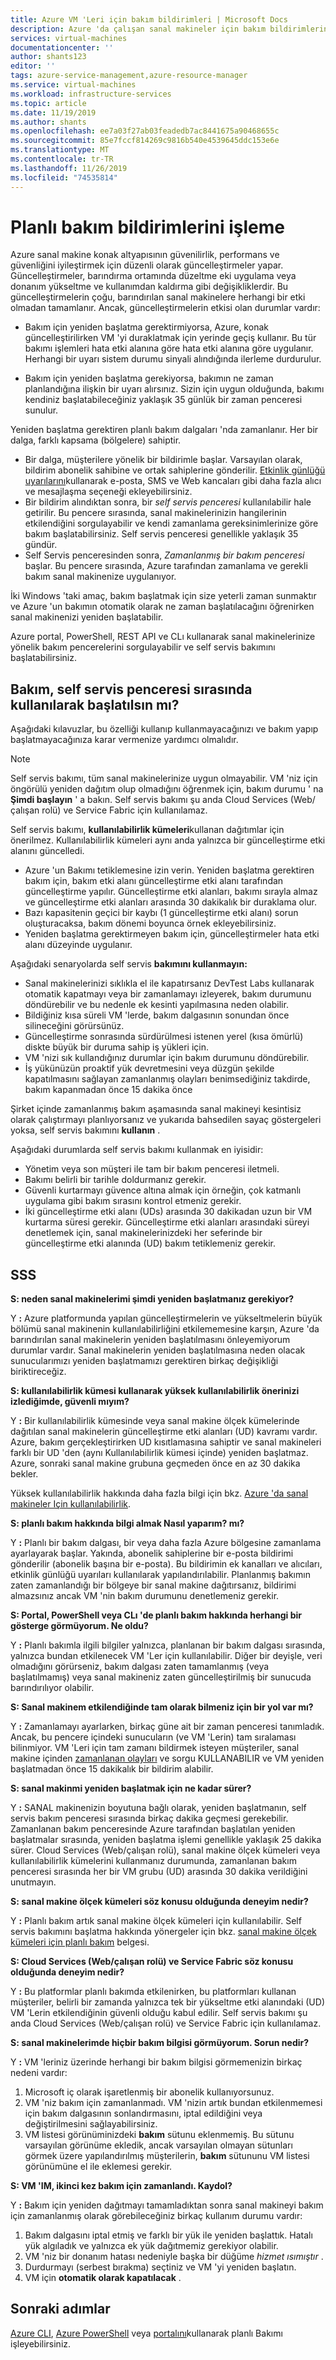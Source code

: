 ```yaml
---
title: Azure VM 'Leri için bakım bildirimleri | Microsoft Docs
description: Azure 'da çalışan sanal makineler için bakım bildirimlerine genel bakış.
services: virtual-machines
documentationcenter: ''
author: shants123
editor: ''
tags: azure-service-management,azure-resource-manager
ms.service: virtual-machines
ms.workload: infrastructure-services
ms.topic: article
ms.date: 11/19/2019
ms.author: shants
ms.openlocfilehash: ee7a03f27ab03feadedb7ac8441675a90468655c
ms.sourcegitcommit: 85e7fccf814269c9816b540e4539645ddc153e6e
ms.translationtype: MT
ms.contentlocale: tr-TR
ms.lasthandoff: 11/26/2019
ms.locfileid: "74535814"
---
```

# <a name="handling-planned-maintenance-notifications"></a>Planlı bakım bildirimlerini işleme

Azure sanal makine konak altyapısının güvenilirlik, performans ve güvenliğini iyileştirmek için düzenli olarak güncelleştirmeler yapar. Güncelleştirmeler, barındırma ortamında düzeltme eki uygulama veya donanım yükseltme ve kullanımdan kaldırma gibi değişikliklerdir. Bu güncelleştirmelerin çoğu, barındırılan sanal makinelere herhangi bir etki olmadan tamamlanır. Ancak, güncelleştirmelerin etkisi olan durumlar vardır:

- Bakım için yeniden başlatma gerektirmiyorsa, Azure, konak güncelleştirilirken VM 'yi duraklatmak için yerinde geçiş kullanır. Bu tür bakımı işlemleri hata etki alanına göre hata etki alanına göre uygulanır. Herhangi bir uyarı sistem durumu sinyali alındığında ilerleme durdurulur.

- Bakım için yeniden başlatma gerekiyorsa, bakımın ne zaman planlandığına ilişkin bir uyarı alırsınız. Sizin için uygun olduğunda, bakımı kendiniz başlatabileceğiniz yaklaşık 35 günlük bir zaman penceresi sunulur.


Yeniden başlatma gerektiren planlı bakım dalgaları 'nda zamanlanır. Her bir dalga, farklı kapsama (bölgelere) sahiptir.

- Bir dalga, müşterilere yönelik bir bildirimle başlar. Varsayılan olarak, bildirim abonelik sahibine ve ortak sahiplerine gönderilir. [Etkinlik günlüğü uyarılarını](../azure-monitor/platform/activity-logs-overview.md)kullanarak e-posta, SMS ve Web kancaları gibi daha fazla alıcı ve mesajlaşma seçeneği ekleyebilirsiniz.  
- Bir bildirim alındıktan sonra, bir *self servis penceresi* kullanılabilir hale getirilir. Bu pencere sırasında, sanal makinelerinizin hangilerinin etkilendiğini sorgulayabilir ve kendi zamanlama gereksinimlerinize göre bakım başlatabilirsiniz. Self servis penceresi genellikle yaklaşık 35 gündür.
- Self Servis penceresinden sonra, *Zamanlanmış bir bakım penceresi* başlar. Bu pencere sırasında, Azure tarafından zamanlama ve gerekli bakım sanal makinenize uygulanıyor. 

İki Windows 'taki amaç, bakım başlatmak için size yeterli zaman sunmaktır ve Azure 'un bakımın otomatik olarak ne zaman başlatılacağını öğrenirken sanal makinenizi yeniden başlatabilir.


Azure portal, PowerShell, REST API ve CLı kullanarak sanal makinelerinize yönelik bakım pencerelerini sorgulayabilir ve self servis bakımını başlatabilirsiniz.

 
## <a name="should-you-start-maintenance-using-during-the-self-service-window"></a>Bakım, self servis penceresi sırasında kullanılarak başlatılsın mı?  

Aşağıdaki kılavuzlar, bu özelliği kullanıp kullanmayacağınızı ve bakım yapıp başlatmayacağınıza karar vermenize yardımcı olmalıdır. 

> [!NOTE] 
> Self servis bakımı, tüm sanal makinelerinize uygun olmayabilir. VM 'niz için öngörülü yeniden dağıtım olup olmadığını öğrenmek için, bakım durumu ' na **Şimdi başlayın** ' a bakın. Self servis bakımı şu anda Cloud Services (Web/çalışan rolü) ve Service Fabric için kullanılamaz.


Self servis bakımı, **kullanılabilirlik kümeleri**kullanan dağıtımlar için önerilmez. Kullanılabilirlik kümeleri aynı anda yalnızca bir güncelleştirme etki alanını güncelledi. 

- Azure 'un Bakımı tetiklemesine izin verin. Yeniden başlatma gerektiren bakım için, bakım etki alanı güncelleştirme etki alanı tarafından güncelleştirme yapılır. Güncelleştirme etki alanları, bakımı sırayla almaz ve güncelleştirme etki alanları arasında 30 dakikalık bir duraklama olur. 
- Bazı kapasitenin geçici bir kaybı (1 güncelleştirme etki alanı) sorun oluşturacaksa, bakım dönemi boyunca örnek ekleyebilirsiniz. 
- Yeniden başlatma gerektirmeyen bakım için, güncelleştirmeler hata etki alanı düzeyinde uygulanır. 

Aşağıdaki senaryolarda self servis **bakımını kullanmayın:** 
- Sanal makinelerinizi sıklıkla el ile kapatırsanız DevTest Labs kullanarak otomatik kapatmayı veya bir zamanlamayı izleyerek, bakım durumunu döndürebilir ve bu nedenle ek kesinti yapılmasına neden olabilir.
- Bildiğiniz kısa süreli VM 'lerde, bakım dalgasının sonundan önce silineceğini görürsünüz. 
- Güncelleştirme sonrasında sürdürülmesi istenen yerel (kısa ömürlü) diskte büyük bir duruma sahip iş yükleri için. 
- VM 'nizi sık kullandığınız durumlar için bakım durumunu döndürebilir. 
- İş yükünüzün proaktif yük devretmesini veya düzgün şekilde kapatılmasını sağlayan zamanlanmış olayları benimsediğiniz takdirde, bakım kapanmadan önce 15 dakika önce

Şirket içinde zamanlanmış bakım aşamasında sanal makineyi kesintisiz olarak çalıştırmayı planlıyorsanız ve yukarıda bahsedilen sayaç göstergeleri yoksa, self servis bakımını **kullanın** . 

Aşağıdaki durumlarda self servis bakımı kullanmak en iyisidir:
- Yönetim veya son müşteri ile tam bir bakım penceresi iletmeli. 
- Bakımı belirli bir tarihle doldurmanız gerekir. 
- Güvenli kurtarmayı güvence altına almak için örneğin, çok katmanlı uygulama gibi bakım sırasını kontrol etmeniz gerekir.
- İki güncelleştirme etki alanı (UDs) arasında 30 dakikadan uzun bir VM kurtarma süresi gerekir. Güncelleştirme etki alanları arasındaki süreyi denetlemek için, sanal makinelerinizdeki her seferinde bir güncelleştirme etki alanında (UD) bakım tetiklemeniz gerekir.


## <a name="faq"></a>SSS


**S: neden sanal makinelerimi şimdi yeniden başlatmanız gerekiyor?**

Y **:** Azure platformunda yapılan güncelleştirmelerin ve yükseltmelerin büyük bölümü sanal makinenin kullanılabilirliğini etkilememesine karşın, Azure 'da barındırılan sanal makinelerin yeniden başlatılmasını önleyemiyorum durumlar vardır. Sanal makinelerin yeniden başlatılmasına neden olacak sunucularımızı yeniden başlatmamızı gerektiren birkaç değişikliği biriktireceğiz.

**S: kullanılabilirlik kümesi kullanarak yüksek kullanılabilirlik önerinizi izlediğimde, güvenli mıyım?**

Y **:** Bir kullanılabilirlik kümesinde veya sanal makine ölçek kümelerinde dağıtılan sanal makinelerin güncelleştirme etki alanları (UD) kavramı vardır. Azure, bakım gerçekleştirirken UD kısıtlamasına sahiptir ve sanal makineleri farklı bir UD 'den (aynı Kullanılabilirlik kümesi içinde) yeniden başlatmaz.  Azure, sonraki sanal makine grubuna geçmeden önce en az 30 dakika bekler. 

Yüksek kullanılabilirlik hakkında daha fazla bilgi için bkz. [Azure 'da sanal makineler Için kullanılabilirlik](/linux/availability.md).

**S: planlı bakım hakkında bilgi almak Nasıl yaparım? mı?**

Y **:** Planlı bir bakım dalgası, bir veya daha fazla Azure bölgesine zamanlama ayarlayarak başlar. Yakında, abonelik sahiplerine bir e-posta bildirimi gönderilir (abonelik başına bir e-posta). Bu bildirimin ek kanalları ve alıcıları, etkinlik günlüğü uyarıları kullanılarak yapılandırılabilir. Planlanmış bakımın zaten zamanlandığı bir bölgeye bir sanal makine dağıtırsanız, bildirimi almazsınız ancak VM 'nin bakım durumunu denetlemeniz gerekir.

**S: Portal, PowerShell veya CLı 'de planlı bakım hakkında herhangi bir gösterge görmüyorum. Ne oldu?**

Y **:** Planlı bakımla ilgili bilgiler yalnızca, planlanan bir bakım dalgası sırasında, yalnızca bundan etkilenecek VM 'Ler için kullanılabilir. Diğer bir deyişle, veri olmadığını görürseniz, bakım dalgası zaten tamamlanmış (veya başlatılmamış) veya sanal makineniz zaten güncelleştirilmiş bir sunucuda barındırılıyor olabilir.

**S: Sanal makinem etkilendiğinde tam olarak bilmeniz için bir yol var mı?**

Y **:** Zamanlamayı ayarlarken, birkaç güne ait bir zaman penceresi tanımladık. Ancak, bu pencere içindeki sunucuların (ve VM 'Lerin) tam sıralaması bilinmiyor. VM 'Leri için tam zamanı bildirmek isteyen müşteriler, sanal makine içinden [zamanlanan olayları](/linux/scheduled-events.md) ve sorgu KULLANABILIR ve VM yeniden başlatmadan önce 15 dakikalık bir bildirim alabilir.

**S: sanal makinmi yeniden başlatmak için ne kadar sürer?**

Y **:**  SANAL makinenizin boyutuna bağlı olarak, yeniden başlatmanın, self servis bakım penceresi sırasında birkaç dakika geçmesi gerekebilir. Zamanlanan bakım penceresinde Azure tarafından başlatılan yeniden başlatmalar sırasında, yeniden başlatma işlemi genellikle yaklaşık 25 dakika sürer. Cloud Services (Web/çalışan rolü), sanal makine ölçek kümeleri veya kullanılabilirlik kümelerini kullanmanız durumunda, zamanlanan bakım penceresi sırasında her bir VM grubu (UD) arasında 30 dakika verildiğini unutmayın.

**S: sanal makine ölçek kümeleri söz konusu olduğunda deneyim nedir?**

Y **:** Planlı bakım artık sanal makine ölçek kümeleri için kullanılabilir. Self servis bakımını başlatma hakkında yönergeler için bkz. [sanal makine ölçek kümeleri için planlı bakım](../virtual-machine-scale-sets/virtual-machine-scale-sets-maintenance-notifications.md) belgesi.

**S: Cloud Services (Web/çalışan rolü) ve Service Fabric söz konusu olduğunda deneyim nedir?**

Y **:** Bu platformlar planlı bakımda etkilenirken, bu platformları kullanan müşteriler, belirli bir zamanda yalnızca tek bir yükseltme etki alanındaki (UD) VM 'Lerin etkilendiğinin güvenli olduğu kabul edilir. Self servis bakımı şu anda Cloud Services (Web/çalışan rolü) ve Service Fabric için kullanılamaz.

**S: sanal makinelerimde hiçbir bakım bilgisi görmüyorum. Sorun nedir?**

Y **:** VM 'leriniz üzerinde herhangi bir bakım bilgisi görmemenizin birkaç nedeni vardır:
1.  Microsoft iç olarak işaretlenmiş bir abonelik kullanıyorsunuz.
2.  VM 'niz bakım için zamanlanmadı. VM 'nizin artık bundan etkilenmemesi için bakım dalgasının sonlandırmasını, iptal edildiğini veya değiştirilmesini sağlayabilirsiniz.
3.  VM listesi görünüminizdeki **bakım** sütunu eklenmemiş. Bu sütunu varsayılan görünüme ekledik, ancak varsayılan olmayan sütunları görmek üzere yapılandırılmış müşterilerin, **bakım** sütununu VM listesi görünümüne el ile eklemesi gerekir.

**S: VM 'IM, ikinci kez bakım için zamanlandı. Kaydol?**

Y **:** Bakım için yeniden dağıtmayı tamamladıktan sonra sanal makineyi bakım için zamanlanmış olarak görebileceğiniz birkaç kullanım durumu vardır:
1.  Bakım dalgasını iptal etmiş ve farklı bir yük ile yeniden başlattık. Hatalı yük algıladık ve yalnızca ek yük dağıtmemiz gerekiyor olabilir.
2.  VM 'niz bir donanım hatası nedeniyle başka bir düğüme *hizmet ısımıştır* .
3.  Durdurmayı (serbest bırakma) seçtiniz ve VM 'yi yeniden başlatın.
4.  VM için **otomatik olarak kapatılacak** .



## <a name="next-steps"></a>Sonraki adımlar

[Azure CLI](maintenance-notifications-cli.md), [Azure PowerShell](maintenance-notifications-powershell.md) veya [portalını](maintenance-notifications-portal.md)kullanarak planlı Bakımı işleyebilirsiniz.

